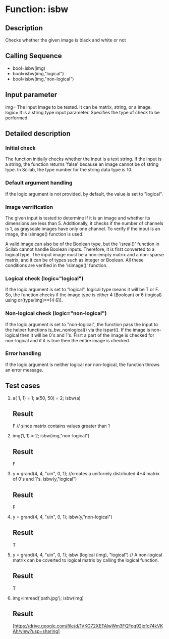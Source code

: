 # Function: isbw

## Description
Checks whether the given image is black and white or not

## Calling Sequence
  * bool=isbw(img)
  * bool=isbw(img,"logical")
  * bool=isbw(img,"non-logical")

## Input parameter
img= The input image to be tested. It can be matrix, string, or a image.
logic= It is a string type input parameter. Specifies the type of check to be performed.

## Detailed description

### Initial check
The function initially checks whether the input is a text string. If the input is a string, the function returns 'false' because an image cannot be of string type. In Scilab, the type number for the string data type is 10.

### Default argument handling
If the logic argument is not provided, by default, the value is set to "logical".

### Image verrification
The given input is tested to determine if it is an image and whether its dimensions are less than 5. Additionally, it checks if the number of channels is 1, as grayscale images have only one channel. To verify if the input is an image, the isimage() function is used.

A valid image can also be of the Boolean type, but the 'isreal()' function in Scilab cannot handle Boolean inputs. Therefore, it is first converted to a logical type. The input image must be a non-empty matrix and a non-sparse matrix, and it can be of types such as integer or Boolean. All these conditions are verified in the 'isimage()' function.

### Logical check (logic="logical")
If the logic argument is set to "logical", logical type means it will be T or F. So, the function checks if the image type is either 4 (Boolean) or 6 (logical) using or(type(img)==[4 6]).

### Non-logical check (logic="non-logical")
If the logic argument is set to "non-logical", the function pass the input to the helper functions is_bw_nonlogical() via the ispart(). If the image is non-logical then it will be 0's and 1's. Fisrt a part of the image is checked for non-logical and if it is true then the entire image is checked.

### Error handling
If the logic argument is neither logical nor non-logical, the function throws an error message.

## Test cases

1. a( 1,  1) = 1;
   a(50, 50) = 2;
   isbw(a)
   ## Result
   F                      // since matrix contains values greater than 1

3. img(1, 1) = 2;
   isbw(img,"non-logical")
   ## Result
   F

4. y = grand(4, 4, "uin", 0, 1);  //creates a uniformly distributed 4*4 matrix of 0's and 1's.
   isbw(y,"logical")
   ## Result
   F

5. y = grand(4, 4, "uin", 0, 1);
   isbw(y,"non-logical")
   ## Result
   T

6. y = grand(4, 4, "uin", 0, 1);
   isbw (logical (img), "logical")  // A non-logical matrix can be coverted to logical matrix by calling the logical function.
   ## Result
   T

7. img=imread('path.jpg');
   isbw(img)
   ## Result
   [https://drive.google.com/file/d/1VKG72XETAlwWm3FQFqq92jofo74kVKAh/view?usp=sharing]
